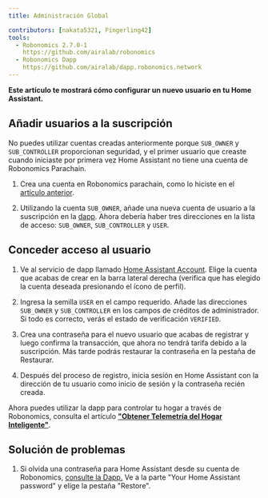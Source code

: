 ```yaml
---
title: Administración Global

contributors: [nakata5321, Fingerling42]
tools:   
  - Robonomics 2.7.0-1
    https://github.com/airalab/robonomics
  - Robonomics Dapp 
    https://github.com/airalab/dapp.robonomics.network
---
```


**Este artículo te mostrará cómo configurar un nuevo usuario en tu Home Assistant.**

## Añadir usuarios a la suscripción

No puedes utilizar cuentas creadas anteriormente porque `SUB_OWNER` y `SUB_CONTROLLER` proporcionan seguridad, y el primer usuario que creaste cuando iniciaste por primera vez Home Assistant no tiene una cuenta de Robonomics Parachain.

1. Crea una cuenta en Robonomics parachain, como lo hiciste en el [artículo anterior](/docs/sub-activate/).

2. Utilizando la cuenta `SUB_OWNER`, añade una nueva cuenta de usuario a la suscripción en la [dapp](https://dapp.robonomics.network/#/subscription/devices). Ahora debería haber tres direcciones en la lista de acceso: `SUB_OWNER`, `SUB_CONTROLLER` y `USER`.

<robo-wiki-video autoplay loop controls :videos="[{src: 'QmSxzram7CF4SXpVgEyv98XetjYsxNFQY2GY4PfyhJak7H', type:'mp4'}]" />


## Conceder acceso al usuario

1. Ve al servicio de dapp llamado [Home Assistant Account](https://dapp.robonomics.network/#/home-assistant). Elige la cuenta que acabas de crear en la barra lateral derecha (verifica que has elegido la cuenta deseada presionando el ícono de perfil).

2. Ingresa la semilla `USER` en el campo requerido. Añade las direcciones `SUB_OWNER` y `SUB_CONTROLLER` en los campos de créditos de administrador. Si todo es correcto, verás el estado de verificación `VERIFIED`.

3. Crea una contraseña para el nuevo usuario que acabas de registrar y luego confirma la transacción, que ahora no tendrá tarifa debido a la suscripción. Más tarde podrás restaurar la contraseña en la pestaña de Restaurar.

4. Después del proceso de registro, inicia sesión en Home Assistant con la dirección de tu usuario como inicio de sesión y la contraseña recién creada.

<robo-wiki-video autoplay loop controls :videos="[{src: 'QmW2TXuwCYXzgcRfEUx4imZU5ZerEzkuD5P53u9g2WnxDh', type:'mp4'}]" />

Ahora puedes utilizar la dapp para controlar tu hogar a través de Robonomics, consulta el artículo [**"Obtener Telemetría del Hogar Inteligente"**](/docs/smart-home-telemetry/).

## Solución de problemas

1. Si olvida una contraseña para Home Assistant desde su cuenta de Robonomics, [consulte la Dapp.](https://dapp.robonomics.network/#/home-assistant)
Ve a la parte "Your Home Assistant password" y elige la pestaña "Restore".
